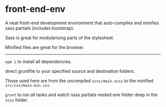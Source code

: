 # front-end-env
A neat front-end development environment that auto-compiles and minifies sass partials (includes bootstrap).

Sass is great for modularising parts of the stylesheet. 

Minified files are great for the browser. 


------


`npm i` to install all dependencies.

direct gruntfile to your specified source and destination folders.

Those used here are from the uncompiled `scss/main.scss` to the minified `src/css/main.min.css`

`grunt` to run all tasks and watch sass partials nested one folder deep in the `scss` folder. 

